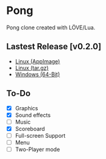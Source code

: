 # Pong

Pong clone created with LÖVE/Lua.

## Lastest Release [v0.2.0]

- [Linux (AppImage)](https://github.com/xerocuil/pong/releases/download/v0.2.0/pong-v0.2.0-linux.AppImage)
- [Linux (tar.gz)](https://github.com/xerocuil/pong/releases/download/v0.2.0/pong-v0.2.0-linux.tar.gz)
- [Windows (64-Bit)](https://github.com/xerocuil/pong/releases/download/v0.2.0/pong-v0.2.0-win.zip)

## To-Do

- [x] Graphics
- [x] Sound effects
- [ ] Music
- [x] Scoreboard
- [ ] Full-screen Support
- [ ] Menu
- [ ] Two-Player mode
